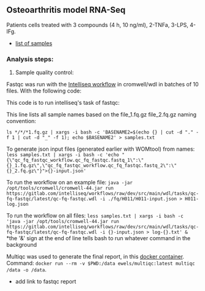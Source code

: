## Osteoarthritis model RNA-Seq 

Patients cells treated with 3 compounds (4 h, 10 ng/ml), 2-TNFa, 3-LPS, 4-IFg.

* [list of samples](samples.csv)

### Analysis steps:

1. Sample quality control:

Fastqc was run with the [Intelliseq workflow](https://gitlab.com/intelliseq/workflows/raw/master/src/main/wdl/tasks/quality-check-fastqc/v0.1/quality-check-fastqc.wdl) in cromwell/wdl in batches of 10 files. With the following code:

This code is to run intelliseq's task of fastqc:

This line lists all sample names based on the file_1.fq.gz file_2.fq.gz naming convention:

`ls */*/*1.fq.gz | xargs -i bash -c 'BASENAME2=$(echo {} | cut -d "." -f 1 | cut -d "_" -f 1); echo $BASENAME2' > samples.txt`


To generate json input files (generated earlier with WOMtool) from names:
`less samples.txt | xargs -i bash -c 'echo "{\"qc_fq_fastqc_workflow.qc_fq_fastqc.fastq_1\":\"{}_1.fq.gz\",\"qc_fq_fastqc_workflow.qc_fq_fastqc.fastq_2\":\"{}_2.fq.gz\"}">{}-input.json'`


To run the workflow on an example file: 
`java -jar /opt/tools/cromwell/cromwell-44.jar run https://gitlab.com/intelliseq/workflows/raw/dev/src/main/wdl/tasks/qc-fq-fastqc/latest/qc-fq-fastqc.wdl -i ./fq/H011/H011-input.json > H011-log.json`


To run the workflow on all files: `less samples.txt | xargs -i bash -c 'java -jar /opt/tools/cromwell-44.jar run https://gitlab.com/intelliseq/workflows/raw/dev/src/main/wdl/tasks/qc-fq-fastqc/latest/qc-fq-fastqc.wdl -i {}-input.json > log-{}.txt' &` *the '&' sign at the end of line tells bash to run whatever command in the background


Multiqc was used to generate the final report, in this [docker container](https://hub.docker.com/r/ewels/multiqc). Command: `docker run --rm -v $PWD:/data ewels/multiqc:latest multiqc /data -o /data`.

+ add link to fastqc report

